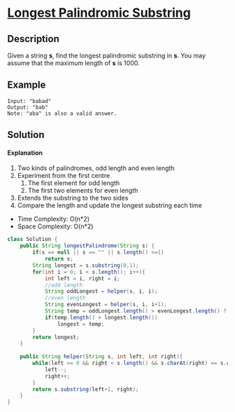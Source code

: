 # [Longest Palindromic Substring](https://leetcode.com/problems/longest-palindromic-substring/)

## Description

Given a string **s**, find the longest palindromic substring in **s**. You may assume that the maximum length of **s** is 1000.

## Example

```
Input: "babad"
Output: "bab"
Note: "aba" is also a valid answer.
```

## Solution

#### Explanation

1. Two kinds of palindromes, odd length and even length
2. Experiment from the first centre
   1. The first element for odd length
   2. The first two elements for even length
3. Extends the substring to the two sides
4. Compare the length and update the longest substring each time

* Time Complexity: O(n*2)
* Space Complexity: O(n*2)

```java
class Solution {
    public String longestPalindrome(String s) {
        if(s == null || s == "" || s.length() <=1)
            return s;
        String longest = s.substring(0,1);
        for(int i = 0; i < s.length(); i++){
            int left = i, right = i;
            //odd length
            String oddLongest = helper(s, i, i);
            //even length
            String evenLongest = helper(s, i, i+1);
            String temp = oddLongest.length() > evenLongest.length() ? oddLongest : evenLongest;
            if(temp.length() > longest.length())
                longest = temp;
        }
        return longest;
    }
    
    public String helper(String s, int left, int right){
        while(left >= 0 && right < s.length() && s.charAt(right) == s.charAt(left)){
            left--;
            right++;
        }
        return s.substring(left+1, right);
    }
}
```

